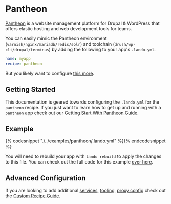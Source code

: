 Pantheon
========

[Pantheon](https://pantheon.io) is a website management platform for Drupal & WordPress that offers elastic hosting and web development tools for teams.

You can easily mimic the Pantheon environment (`varnish/nginx/mariadb/redis/solr`) and toolchain (`drush/wp-cli/drupal/terminus`) by adding the following to your app's `.lando.yml`.

```yml
name: myapp
recipe: pantheon
```

But you likely want to configure [this more](#example).

Getting Started
---------------

This documentation is geared towards configuring the `.lando.yml` for the `pantheon` recipe. If you just want to learn how to get up and running with a `pantheon` app check out our [Getting Start With Pantheon Guide](./../tutorials/pantheon.md).

Example
-------

{% codesnippet "./../examples/pantheon/.lando.yml" %}{% endcodesnippet %}

You will need to rebuild your app with `lando rebuild` to apply the changes to this file. You can check out the full code for this example [over here](https://github.com/kalabox/lando/tree/master/examples/pantheon).

Advanced Configuration
----------------------

If you are looking to add additional [services](./../config/services.md), [tooling](./../config/tooling.md), [proxy config](./../config/proxy.md) check out the [Custom Recipe Guide](./../tutorials/custom.md).
